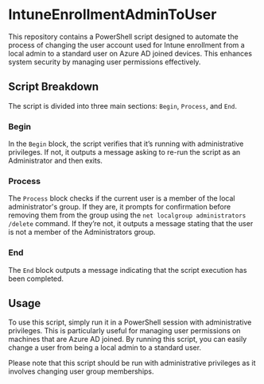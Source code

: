 # IntuneEnrollmentAdminToUser

This repository contains a PowerShell script designed to automate the process of changing the user account used for Intune enrollment from a local admin to a standard user on Azure AD joined devices. This enhances system security by managing user permissions effectively.

## Script Breakdown

The script is divided into three main sections: `Begin`, `Process`, and `End`.

### Begin

In the `Begin` block, the script verifies that it’s running with administrative privileges. If not, it outputs a message asking to re-run the script as an Administrator and then exits.

### Process

The `Process` block checks if the current user is a member of the local administrator's group. If they are, it prompts for confirmation before removing them from the group using the `net localgroup administrators /delete` command. If they’re not, it outputs a message stating that the user is not a member of the Administrators group.

### End

The `End` block outputs a message indicating that the script execution has been completed.

## Usage

To use this script, simply run it in a PowerShell session with administrative privileges. This is particularly useful for managing user permissions on machines that are Azure AD joined. By running this script, you can easily change a user from being a local admin to a standard user.

Please note that this script should be run with administrative privileges as it involves changing user group memberships.
